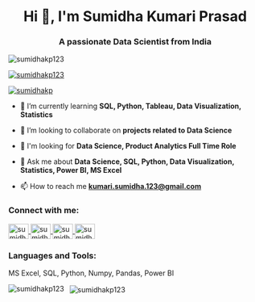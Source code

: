 <h1 align="center">Hi 👋, I'm Sumidha Kumari Prasad</h1>
<h3 align="center">A passionate Data Scientist from India</h3>

<p align="left"> 
  <img src="https://komarev.com/ghpvc/?username=sumidhakp123&label=Profile%20views&color=0e75b6&style=flat" alt="sumidhakp123" /> 
</p>

<p align="left">
  <a href="https://github.com/ryo-ma/github-profile-trophy">
    <img src="https://github-profile-trophy.vercel.app/?username=sumidhakp123" alt="sumidhakp123" />   
  </a>
</p>

<p align="left"> 
  <a href="https://twitter.com/sumidhakp" target="blank">
    <img src="https://img.shields.io/twitter/follow/sumidhakp?logo=twitter&style=for-the-badge"  alt="sumidhakp" />
  </a> 
</p>

- 🌱 I’m currently learning **SQL, Python, Tableau, Data Visualization, Statistics**


- 👯 I’m looking to collaborate on **projects related to Data Science**

-  🔭 I'm looking for **Data Science, Product Analytics Full Time Role**

- 💬 Ask me about **Data Science, SQL, Python, Data Visualization,  Statistics, Power BI, MS Excel**

- 📫 How to reach me **kumari.sumidha.123@gmail.com**     

<h3 align="left">Connect with me:</h3>
<p align="left">
  
<a href="https://twitter.com/sumidhakp" target="blank">
  <img align="center" src="https://raw.githubusercontent.com/rahuldkjain/github-profile-readme-generator/master/src/images/icons/Social/twitter.svg"    alt="sumidhakp" height="30" width="40" />
</a>
  
<a href="https://linkedin.com/in/sumidha-kumari-prasad" target="blank">
  <img align="center" src="https://raw.githubusercontent.com/rahuldkjain/github-profile-readme-generator/master/src/images/icons/Social/linked-in-alt.svg" alt="sumidha-kumari-prasad" height="30" width="40" />
</a>
  
<a href="https://stackoverflow.com/users/sumidhakp" target="blank">
  <img align="center" src="https://raw.githubusercontent.com/rahuldkjain/github-profile-readme-generator/master/src/images/icons/Social/stack-overflow.svg" alt="sumidhakp" height="30" width="40" />
</a>
  
  
<a href="https://www.leetcode.com/sumidhakp" target="blank">
  <img align="center" src="https://raw.githubusercontent.com/rahuldkjain/github-profile-readme-generator/master/src/images/icons/Social/leet-code.svg"    alt="sumidhakp" height="30" width="40" />
  </a>
  
  </p>

<h3 align="left">Languages and Tools:</h3>

<p align="left">

 <p> MS Excel, SQL, Python, Numpy, Pandas, Power BI</p>
  
</p>

<p>
  <img align="left" src="https://github-readme-stats.vercel.app/api/top-langs?username=sumidhakp123&show_icons=true&locale=en&layout=compact"          alt="sumidhakp123" />
</p>

<p>
  &nbsp;
  <img align="center" src="https://github-readme-stats.vercel.app/api?username=sumidhakp123&show_icons=true&locale=en" alt="sumidhakp123" />
</p>


